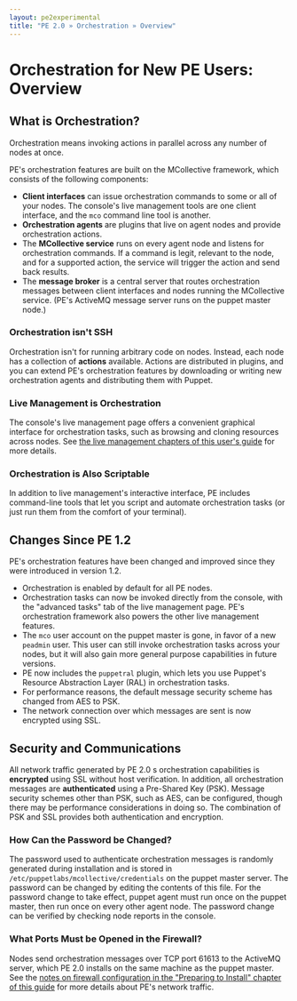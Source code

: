 ```yaml
---
layout: pe2experimental
title: "PE 2.0 » Orchestration » Overview"
---
```


Orchestration for New PE Users: Overview
=====

What is Orchestration?
-----

Orchestration means invoking actions in parallel across any number of nodes at once.

PE's orchestration features are built on the MCollective framework, which consists of the following components: 

* **Client interfaces** can issue orchestration commands to some or all of your nodes. The console's live management tools are one client interface, and the `mco` command line tool is another. 
* **Orchestration agents** <!-- TODO: decide whether we want to expose "agent" --> are plugins that live on agent nodes and provide orchestration actions.
* The **MCollective service** runs on every agent node and listens for orchestration commands. If a command is legit, relevant to the node, and for a supported action, the service will trigger the action and send back results.
* The **message broker** is a central server that routes orchestration messages between client interfaces and nodes running the MCollective service. (PE's ActiveMQ message server runs on the puppet master node.)

### Orchestration isn't SSH

Orchestration isn't for running arbitrary code on nodes. Instead, each node has a collection of **actions** available. Actions are distributed in plugins, and you can extend PE's orchestration features by downloading or writing new orchestration agents and distributing them with Puppet. 

### Live Management is Orchestration

The console's live management page offers
a convenient graphical interface for orchestration tasks, such as
browsing and cloning resources across nodes. See [the live management chapters of this user's guide](./console_live.html) for more details.

### Orchestration is Also Scriptable

In addition to live management's interactive interface, PE includes command-line tools
that let you script and automate orchestration tasks (or just run them from the comfort of your terminal). 

Changes Since PE 1.2
-----

PE's orchestration features have been changed and improved since they were introduced in version 1.2. 

* Orchestration is enabled by default for all PE nodes. 
* Orchestration tasks can now be invoked directly from the console, with the "advanced tasks" tab of the live management page. PE's orchestration framework also powers the other live management features.
* The `mco` user account on the puppet master is gone, in favor of a new `peadmin` user. This user can still invoke orchestration tasks across your nodes, but it will also gain more general purpose capabilities in future versions.
* PE now includes the `puppetral` plugin, which lets you use Puppet's Resource Abstraction Layer (RAL) in orchestration tasks.
* For performance reasons, the default message security scheme has changed from AES to PSK.
* The network connection over which messages are sent is now encrypted using SSL.

Security and Communications
-----

All network traffic generated by PE 2.0 s orchestration
capabilities is **encrypted** using SSL without host verification. In
addition, all orchestration messages are **authenticated** using a
Pre-Shared Key (PSK). Message security schemes other than PSK, such
as AES, can be configured, though there may be performance
considerations in doing so. The combination of PSK and SSL provides
both authentication and encryption.

### How Can the Password be Changed?

The password used to authenticate orchestration messages is
randomly generated during installation and is stored in
`/etc/puppetlabs/mcollective/credentials` on the puppet master server. The password can be changed by editing
the contents of this file. For the password change to take effect,
puppet agent must run once on the puppet master, then run once on every other agent node. The password change can be
verified by checking node reports in the console.

### What Ports Must be Opened in the Firewall?

Nodes send orchestration messages over TCP port 61613
to the ActiveMQ server, which PE 2.0 installs on the
same machine as the puppet master. See the [notes on firewall configuration in the "Preparing to Install" chapter of this guide](./install_preparing.html#firewall-configuration) for more details about PE's network traffic.

